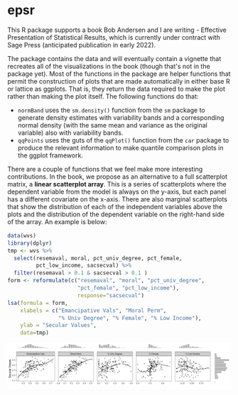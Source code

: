 # epsr

This R package supports a book Bob Andersen and I are writing - </em>Effective Presentation of Statistical Results</em>, which is currently under contract with Sage Press (anticipated publication in early 2022).  

The package contains the data and will eventually contain a vignette that recreates all of the visualizations in the book (though that's not in the package yet).  Most of the functions in the package are helper functions that permit the construction of plots that are made automatically in either base R or lattice as ggplots.  That is, they return the data required to make the plot rather than making the plot itself.  The following functions do that: 

- `normBand` uses the `sm.density()` function from the `sm` package to generate density estimates with variability bands and a corresponding normal density (with the same mean and variance as the original variable) also with variability bands. 
- `qqPoints` uses the guts of the `qqPlot()` function from the `car` package to produce the relevant information to make quantile comparison plots in the ggplot framework. 

There are a couple of functions that we feel make more interesting contributions.  In the book, we propose as an alternative to a full scatterplot matrix, a **linear scatterplot array**.  This is a series of scatterplots where the dependent variable from the model is always on the y-axis, but each panel has a different covariate on the x-axis.  There are also marginal scatterplots that show the distribution of each of the independent variables above the plots and the distribution of the dependent variable on the right-hand side of the array.  An example is below: 

```r
data(wvs)
library(dplyr)
tmp <- wvs %>% 
  select(resemaval, moral, pct_univ_degree, pct_female, 
         pct_low_income, sacsecval) %>% 
  filter(resemaval > 0.1 & sacsecval > 0.1 ) 
form <- reformulate(c("resemaval", "moral", "pct_univ_degree", 
                      "pct_female", "pct_low_income"), 
                      response="sacsecval")
lsa(formula = form, 
    xlabels = c("Emancipative Vals", "Moral Perm", 
                "% Univ Degree", "% Female", "% Low Income"), 
    ylab = "Secular Values", 
    data=tmp)
```

![](figs/lsa.png)



